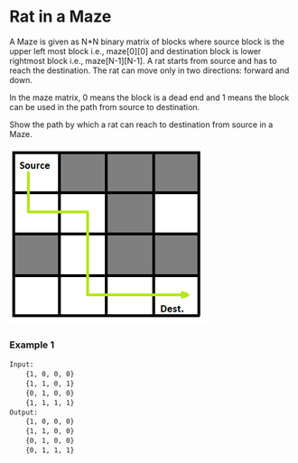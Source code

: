 # Rat in a Maze

A Maze is given as N*N binary matrix of blocks where source block is the upper left most block i.e., maze[0][0] and destination block is lower rightmost block i.e., maze[N-1][N-1]. A rat starts from source and has to reach the destination. The rat can move only in two directions: forward and down. 

In the maze matrix, 0 means the block is a dead end and 1 means the block can be used in the path from source to destination. 

Show the path by which a rat can reach to destination from source in a Maze.

[![ratinmaze_filled_path1](ratinmaze_filled_path1.png)]()
### Example 1
```sh
Input: 
    {1, 0, 0, 0}
    {1, 1, 0, 1}
    {0, 1, 0, 0}
    {1, 1, 1, 1}
Output: 
    {1, 0, 0, 0}
    {1, 1, 0, 0}
    {0, 1, 0, 0}
    {0, 1, 1, 1}
```
